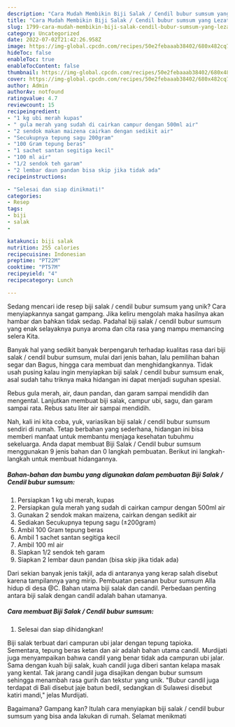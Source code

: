 ```yaml
---
description: "Cara Mudah Membikin Biji Salak / Cendil bubur sumsum yang Lezat Sekali"
title: "Cara Mudah Membikin Biji Salak / Cendil bubur sumsum yang Lezat Sekali"
slug: 1799-cara-mudah-membikin-biji-salak-cendil-bubur-sumsum-yang-lezat-sekali
category: Uncategorized
date: 2022-07-02T21:42:26.958Z
image: https://img-global.cpcdn.com/recipes/50e2febaaab38402/680x482cq70/biji-salak-cendil-bubur-sumsum-foto-resep-utama.jpg
hideToc: false
enableToc: true
enableTocContent: false
thumbnail: https://img-global.cpcdn.com/recipes/50e2febaaab38402/680x482cq70/biji-salak-cendil-bubur-sumsum-foto-resep-utama.jpg
cover: https://img-global.cpcdn.com/recipes/50e2febaaab38402/680x482cq70/biji-salak-cendil-bubur-sumsum-foto-resep-utama.jpg
author: Admin
authorAv: notfound
ratingvalue: 4.7
reviewcount: 15
recipeingredient:
- "1 kg ubi merah kupas"
- " gula merah yang sudah di cairkan campur dengan 500ml air"
- "2 sendok makan maizena cairkan dengan sedikit air"
- "Secukupnya tepung sagu 200gram"
- "100 Gram tepung beras"
- "1 sachet santan segitiga kecil"
- "100 ml air"
- "1/2 sendok teh garam"
- "2 lembar daun pandan bisa skip jika tidak ada"
recipeinstructions:

- "Selesai dan siap dinikmati!"
categories:
- Resep
tags:
- biji
- salak
- 

katakunci: biji salak  
nutrition: 255 calories
recipecuisine: Indonesian
preptime: "PT22M"
cooktime: "PT57M"
recipeyield: "4"
recipecategory: Lunch

---
```





Sedang mencari ide resep biji salak / cendil bubur sumsum yang unik? Cara menyiapkannya sangat gampang. Jika keliru mengolah maka hasilnya akan hambar dan bahkan tidak sedap. Padahal biji salak / cendil bubur sumsum yang enak selayaknya punya aroma dan cita rasa yang mampu memancing selera Kita.





Banyak hal yang sedikit banyak berpengaruh terhadap kualitas rasa dari biji salak / cendil bubur sumsum, mulai dari jenis bahan, lalu pemilihan bahan segar dan Bagus, hingga cara membuat dan menghidangkannya. Tidak usah pusing kalau ingin menyiapkan biji salak / cendil bubur sumsum enak,      asal sudah tahu triknya maka hidangan ini dapat menjadi suguhan spesial.














Rebus gula merah, air, daun pandan, dan garam sampai mendidih dan mengental. Lanjutkan membuat biji salak, campur ubi, sagu, dan garam sampai rata. Rebus satu liter air sampai mendidih.






Nah, kali ini kita coba, yuk, variasikan biji salak / cendil bubur sumsum sendiri di rumah. Tetap berbahan yang sederhana, hidangan ini bisa memberi manfaat untuk membantu menjaga kesehatan tubuhmu sekeluarga. Anda dapat membuat Biji Salak / Cendil bubur sumsum menggunakan 9 jenis bahan dan 0 langkah pembuatan. Berikut ini langkah-langkah untuk membuat hidangannya.

<!--inarticleads1-->

##### Bahan-bahan dan bumbu yang digunakan dalam pembuatan Biji Salak / Cendil bubur sumsum:

1. Persiapkan 1 kg ubi merah, kupas
1. Persiapkan  gula merah yang sudah di cairkan campur dengan 500ml air
1. Gunakan 2 sendok makan maizena, cairkan dengan sedikit air
1. Sediakan Secukupnya tepung sagu (±200gram)
1. Ambil 100 Gram tepung beras
1. Ambil 1 sachet santan segitiga kecil
1. Ambil 100 ml air
1. Siapkan 1/2 sendok teh garam
1. Siapkan 2 lembar daun pandan (bisa skip jika tidak ada)


Dari sekian banyak jenis takjil, ada di antaranya yang kerap salah disebut karena tampilannya yang mirip. Pembuatan pesanan bubur sumsum Alla hidup di desa @C. Bahan utama biji salak dan candil. Perbedaan penting antara biji salak dengan candil adalah bahan utamanya. 

<!--inarticleads2-->

##### Cara membuat Biji Salak / Cendil bubur sumsum:


1. Selesai dan siap dihidangkan!

Biji salak terbuat dari campuran ubi jalar dengan tepung tapioka. Sementara, tepung beras ketan dan air adalah bahan utama candil. Murdijati juga menyampaikan bahwa candil yang benar tidak ada campuran ubi jalar. Sama dengan kuah biji salak, kuah candil juga diberi santan kelapa masak yang kental. Tak jarang candil juga disajikan dengan bubur sumsum sehingga menambah rasa gurih dan tekstur yang unik. &#34;Bubur candil juga terdapat di Bali disebut jaje batun bedil, sedangkan di Sulawesi disebut katiri mandi,&#34; jelas Murdijati. 

Bagaimana? Gampang kan? Itulah cara menyiapkan biji salak / cendil bubur sumsum yang bisa anda lakukan di rumah. Selamat menikmati
